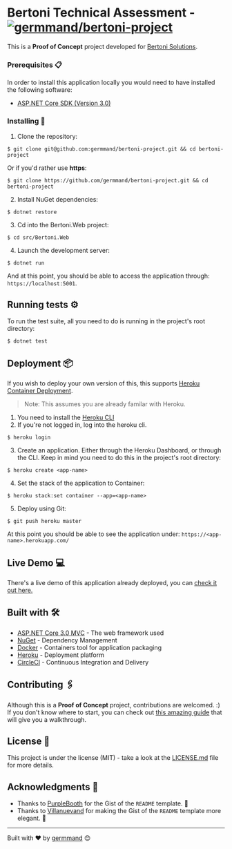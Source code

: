 # Bertoni Technical Assessment - [![germmand/bertoni-project](https://circleci.com/gh/germmand/bertoni-project.svg?style=shield)](https://app.circleci.com/pipelines/github/germmand/bertoni-project)

This is a **Proof of Concept** project developed for [Bertoni Solutions](https://www.bertonisolutions.com/). 

### Prerequisites 📋

In order to install this application locally you would need to have installed the following software:

* [ASP.NET Core SDK (Version 3.0)](https://dotnet.microsoft.com/download/dotnet-core/3.0)

### Installing 🔧

1. Clone the repository:
```
$ git clone git@github.com:germmand/bertoni-project.git && cd bertoni-project
```

Or if you'd rather use **https**:
```
$ git clone https://github.com/germmand/bertoni-project.git && cd bertoni-project
```

2. Install NuGet dependencies:
```
$ dotnet restore
```

3. Cd into the Bertoni.Web project:
```
$ cd src/Bertoni.Web
```

4. Launch the development server:
```
$ dotnet run
```

And at this point, you should be able to access the application through: `https://localhost:5001`.

## Running tests ⚙️

To run the test suite, all you need to do is running in the project's root directory:

```
$ dotnet test
```

## Deployment 📦

If you wish to deploy your own version of this, this supports [Heroku Container Deployment](https://devcenter.heroku.com/articles/build-docker-images-heroku-yml). 

> Note: This assumes you are already familar with Heroku.

1. You need to install the [Heroku CLI](https://devcenter.heroku.com/articles/heroku-cli)
2. If you're not logged in, log into the heroku cli. 
```
$ heroku login
```
3. Create an application. Either through the Heroku Dashboard, or through the CLI.
Keep in mind you need to do this in the project's root directory:
```
$ heroku create <app-name>
```
4. Set the stack of the application to Container:
```
$ heroku stack:set container --app=<app-name>
```
5. Deploy using Git:
```
$ git push heroku master
```

At this point you should be able to see the application under: `https://<app-name>.herokuapp.com/`

## Live Demo 💻

There's a live demo of this application already deployed, you can [check it out here.](http://bertoniproject.herokuapp.com/)

## Built with 🛠️

* [ASP.NET Core 3.0 MVC](https://docs.microsoft.com/en-us/aspnet/core/tutorials/first-mvc-app/start-mvc?view=aspnetcore-3.0&tabs=visual-studio) - The web framework used
* [NuGet](https://www.nuget.org/) - Dependency Management
* [Docker](https://docs.docker.com/) - Containers tool for application packaging
* [Heroku](https://heroku.com/) - Deployment platform
* [CircleCI](https://circleci.com/) - Continuous Integration and Delivery

## Contributing 🖇️

Although this is a **Proof of Concept** project, contributions are welcomed. :)
If you don't know where to start, you can check out [this amazing guide](https://github.com/firstcontributions/first-contributions) that will give you a walkthrough.

## License 📄

This project is under the license (MIT) - take a look at the [LICENSE.md](LICENSE.md) file for more details.

## Acknowledgments 🎁

* Thanks to [PurpleBooth](https://github.com/PurpleBooth) for the Gist of the `README` template. 📢
* Thanks to [Villanuevand](https://github.com/Villanuevand)  for making the Gist of the `README` template more elegant. 📢


---
Built with ❤️ by [germmand](https://github.com/germmand) 😊

